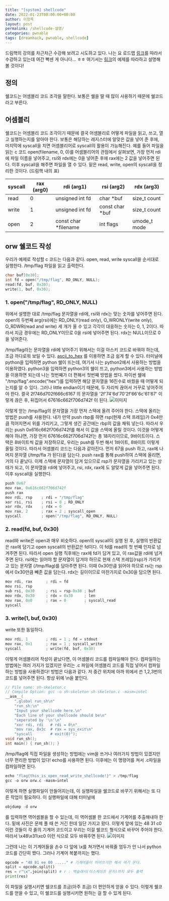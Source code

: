```yaml
---
title: "[system] shellcode"
date: 2022-01-23T00:00:00+00:00
author: 이정목
layout: post
permalink: /shellcode-설명/
categories: pwnable
tags: [dreamhack, pwnable, shellcode]
---
```


드림핵의 강의를 차근차근 수강해 보려고 시도하고 있다. 나는 요 로드맵 [링크](https://dreamhack.io/lecture/roadmaps/2)를 따라서 수강하고 있는데 여간 빡센 게 아니다... ㅎㅎ 여기서는 [링크](https://dreamhack.io/lecture/courses/50)의 예제를 따라하고 설명해볼 것이다!

## 정의
쉘코드는 어셈블리 코드 조각을 말한다. 보통은 쉘을 딸 때 많이 사용하기 때문에 쉘코드라고 부른다. 

## 어셈블리
쉘코드는 어셈블리 코드 조각이기 때문에 결국 어셈블리로 어떻게 파일을 읽고, 쓰고, 열고 실행하는지를 알아야 한다. 보통은 해당하는 레지스터에 알맞은 값을 넣어 준 후에, 마지막에 syscall을 치면 어셈블리어로 syscall의 활용이 가능해진다. 예를 들어 파일을 읽는 c 코드 open(filename, 0, 0)를 어셈블리어의 관점에서 살펴보면, 가장 먼저 rdi에 파일 이름을 넣어주고, rsi와 rdx에는 0을 넣어준 후에 rax에는 2 값을 넣어주면 된다. 이후 syscall을 해주면 파일을 열 수 있다. 밑은 read, write, open의 syscall을 정리한 것이다. (드림핵 내의 표)

|syscall|rax (arg0)|rdi (arg1)|rsi (arg2)|rdx (arg3)|
|-------|---|---|---|---|
|read|0|unsigned int fd|char *buf|size_t count|
|write|1|unsigned int fd|const char *buf|size_t count|
|open|2|const char *filename|int flags|umode_t mode|

## orw 쉘코드 작성
우리가 예제로 작성할 c 코드는 다음과 같다. open, read, write syscall을 순서대로 실행한다. /tmp/flag 파일을 읽고 출력한다.

```c++
char buf[0x30];
int fd = open("/tmp/flag", RD_ONLY, NULL);
read(fd, buf, 0x30); 
write(1, buf, 0x30);
```

### 1. open("/tmp/flag", RD_ONLY, NULL)
위에서 설명한 대로 /tmp/flag 문자열을 rdi에, rsi와 rdx는 맞는 숫자를 넣어주면 된다. open의 두번째 arg(rsi)에는 RD_ONLY(read only), O_WRONLY(write only), O_RDWR(read and write) 세 개가 올 수 있고 각각이 대응하는 숫자는 0, 1, 2이다. 따라서 지금 경우에는 RD_ONLY이므로 0을 rsi에 넣어주면 된다. rdx는 NULL이므로 0을 넣어준다.

/tmp/flag라는 문자열을 rdi에 넣어주기 위해서는 이걸 아스키 코드로 바꿔야 하는데, 조금 까다로워 보일 수 있다. [ascii_to_hex](https://m.blog.naver.com/pjok1122/221325791373) 를 이용하면 조금 쉽게 할 수 있다. 터미널에 python을 입력하면 python 쉘이 뜨는데, 여기서 나는 python2에서 사용하는 방법을 이용하였다. python3을 입력하면 python3의 쉘이 뜨고, python3에서 사용하는 방법을 이용하면 되는데 나는 첫번째가 더 편해서 첫번째 방법을 썼다. 파이썬 쉘에 "/tmp/flag".encode("hex")를 입력하면 해당 문자열을 16진수로 바꿨을 때 어떻게 되는지를 알 수 있다. 그러나 little endian이기 때문에, 두 자리씩 끊어서 거꾸로 넣어주어야 한다. 결국 2f746d702f666c6167 의 문자열을 '2f'74'6d'70'2f'66'6c'61'67' 이렇게 끊은 후, 뒤집어서 67616c662f706d742f 이 된다. 
![이미지](https://github.com/JungMok-Lee/JungMok-Lee.github.io/blob/master/assets/images/2022_01_31_python.png?raw=true)



이렇게 얻는 /tmp/flag의 문자열을 가장 먼저 스택에 올려 주어야 한다. 스택에 올리는 방법은 push를 사용한다. 내가 만약 push rbp를 하면 rsp(현재 스택 프레임)가 0x4만큼 적어지면서 위를 가리키고, 그렇게 생긴 공간에는 rbp의 값을 채워 넣는다. 따라서 우리는 push 0x616c662f706d742f를 해서 이 값을 스택에 올릴 것이다. 이것을 어떻게 해야 하냐면, 가장 먼저 67616c662f706d742f는 총 18자리이므로, 9바이트이다. 스택은 8바이트씩 값을 저장하므로, 우리는 push를 두번 해서 1바이트, 8바이트 이렇게 올릴 것이다. 따라서 어셈블리 코드는 다음과 같아진다. 먼저 67을 push 하고, rax에 나머지 문자열 (/tmp/fla 가 된다)을 담는다. push rax를 통해 push하여 스택에 올리면, 거의 다 끝났다.
이제 스택에 문자열이 담겨 있으므로 rsp가 문자열을 가리키고 있는 상태가 되고, 이 문자열을 rdi에 넣어주고, rsi, rdx, rax에 도 알맞게 값을 넣어주면 된다. 이후 syscall을 실행한다.
```c
push 0x67
mov rax, 0x616c662f706d742f 
push rax
mov rdi, rsp    ; rdi = "/tmp/flag"
xor rsi, rsi    ; rsi = 0 ; RD_ONLY
xor rdx, rdx    ; rdx = 0
mov rax, 2      ; rax = 2 ; syscall_open
syscall         ; open("/tmp/flag", RD_ONLY, NULL)
```
### 2. read(fd, buf, 0x30)
read와 write은 open과 매우 비슷하다. open의 syscall이 실행 된 후, 실행의 반환값은 rax에 담기고 open syscall의 반환값은 fd이다. 이 fd를 read의 첫 번째 인자로 넘겨주면 된다. 따라서 open 실행 직후에는 rax에 fd가 담겨 있고, 이 rax값을 rdi에 넘겨 주면 된다. rsi에는 읽어야 할 문자열이 담겨야 하므로 현재 스택 프레임(rsp)가 가리키고 있는 문자열 (/tmp/flag)를 담아주면 된다. 이때 0x30만큼 읽어야 하므로 rsi는 rsp에서 0x30만큼 빼준 값을 담는다. rdx는 길이이므로 마찬가지로 0x30을 담으면 된다. 
```c
mov rdi, rax      ; rdi = fd
mov rsi, rsp
sub rsi, 0x30     ; rsi = rsp-0x30 ; buf
mov rdx, 0x30     ; rdx = 0x30     ; len
mov rax, 0x0      ; rax = 0        ; syscall_read
syscall  
```
### 3. write(1, buf, 0x30)
write 또한 동일하다.
```c
mov rdi, 1        ; rdi = 1 ; fd = stdout
mov rax, 0x1      ; rax = 1 ; syscall_write
syscall           ; write(fd, buf, 0x30)
```


이렇게 어셈블리어 작성이 끝났다면, 이 어셈블리 코드를 컴파일해야 한다. 컴파일하는 방법에는 여러 가지가 있겠지만 우리는 .c 파일에 어셈블리 코드를 직접 넣어서 컴파일하는 방법을 사용하겠다! 방법은 다음과 같다. 저 중간 위치에 아까 위에서 쓴 1,2,3번의 코드를 넣어주면 된다. 항상 뒤에 \n을 붙인다.

```c
// File name: sh-skeleton.c
// Compile Option: gcc -o sh-skeleton sh-skeleton.c -masm=intel
__asm__(
    ".global run_sh\n"
    "run_sh:\n"
    "Input your shellcode here.\n"
    "Each line of your shellcode should be\n"
    "seperated by '\n'\n"
    "xor rdi, rdi   # rdi = 0\n"
    "mov rax, 0x3c	# rax = sys_exit\n"
    "syscall        # exit(0)");
void run_sh();
int main() { run_sh(); }
```

/tmp/flag에 직접 파일을 생성하는 방법에는 vim을 쓰거나 여러가지 방법이 있겠지만 너무 편리한 방법이 있다! echo를 사용하면 된다. 이후에는 이 명령어를 쳐서 .c파일을 컴파일하면 된다.
```c
echo "flag{this_is_open_read_write_shellcode!}" > /tmp/flag
gcc -o orw orw.c -masm=intel
```

이렇게 하면 실행파일이 만들어지는데, 이 실행파일을 쉘코드로 바꾸기 위해서는 또 다른 작업이 필요하다. 이 실행파일에 대해 터미널에
```c
objdump -d orw
```
를 입력하면 역어셈블을 할 수 있는데, 이 역어셈블 한 코드에서 기계어를 추출해내야 한다. 밑에 사진은 문제 풀 때 쓴 거긴 한데 일단 가지고 왔다. 이렇게 앞에 있는 48 31 c0 이런 것들이 각 줄의 기계어 코드이고 우리는 이걸 쉘코드 형식으로 바꾸어 주어야 한다. 따라서 \x48\x31\xc0 이런 식으로 모두 바꿔주면 된다.
![이미지](https://github.com/JungMok-Lee/JungMok-Lee.github.io/blob/master/assets/images/2022_01_31_assembly.png?raw=true)

그런데 나는 이 기계어들을 손수 다 앞에 \x를 쳐가면서 바꿔줄 엄두가 안 나서 python 코드를 간단히 짰다. 그러나 기계어 복붙까지는 했다.
```python
opcode = "48 81 ee 00 ....." # 기계어들이 띄어쓰기만 해서 여기 온다.
split = opcode.split()
res = r"\x".join(split) # r : 백슬래시(이스케이프 문자)까지 모두 출력
print(res)
```
이 파일을 실행시키면 쉘코드를 조금(아주 조금) 더 편안하게 얻을 수 있다. 이렇게 쉘코드를 얻을 수 있고, 이 쉘코드를 실행시키면 원하는 걸 할 수 있게 된다.